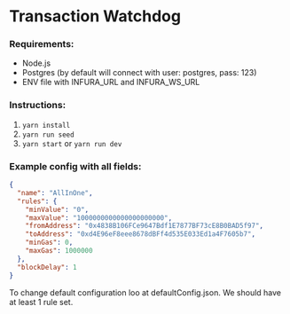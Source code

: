 # Transaction Watchdog

### Requirements:

- Node.js
- Postgres (by default will connect with user: postgres, pass: 123)
- ENV file with INFURA_URL and INFURA_WS_URL

### Instructions:

1. `yarn install`
2. `yarn run seed`
3. `yarn start` or `yarn run dev`

### Example config with all fields:

```json
{
  "name": "AllInOne",
  "rules": {
    "minValue": "0",
    "maxValue": "1000000000000000000000",
    "fromAddress": "0x4838B106FCe9647Bdf1E7877BF73cE8B0BAD5f97",
    "toAddress": "0xd4E96eF8eee8678dBFf4d535E033Ed1a4F7605b7",
    "minGas": 0,
    "maxGas": 1000000
  },
  "blockDelay": 1
}
```

To change default configuration loo at defaultConfig.json. We should have at least 1 rule set.

